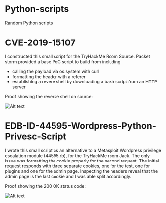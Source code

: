 # Python-scripts
Random Python scripts

# CVE-2019-15107

I constructed this small script for the TryHackMe Room Source. Packet storm provided a base PoC script to build from including

- calling the payload via os.system with curl
- formatting the header with a referer 
- establishing a revere shell by downloading a bash script from an HTTP server

Proof showing the reverse shell on source:

![Alt text](https://gblobscdn.gitbook.com/assets%2F-M8-SyxgckWEMfZfndbo%2F-MPHWu1prkH4OkZauum6%2F-MPHbPY2jNKwajOJlN8q%2Fimage.png?alt=media&token=6b2fdc76-500b-4c92-a09c-e8294ecbb339)


# EDB-ID-44595-Wordpress-Python-Privesc-Script

I wrote this small script as an alternative to a Metasploit Wordpress privilege escalation module (44595.rb), for the TryHackMe room Jack. The only issue was formatting the cookie properly for the second request. The initial request responds with three separate cookies, one for the test, one for plugins and one for the admin page. Inspecting the headers reveal that the admin page is the last cookie and I was able split accordingly. 

Proof showing the 200 OK status code:

![Alt text](https://gblobscdn.gitbook.com/assets%2F-M8-SyxgckWEMfZfndbo%2F-MFiRLcHI0Wyu9VFcMnW%2F-MFiTscogS5IujitfADf%2Fimage.png?alt=media&token=d78cbe03-9251-4e5b-98c0-7426e6f0ad7b)
